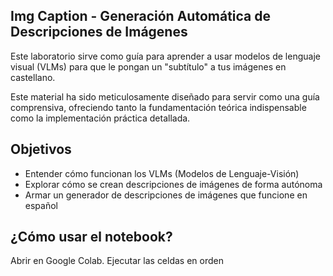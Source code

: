 ## Img Caption - Generación Automática de Descripciones de Imágenes

Este laboratorio sirve como guía para aprender a usar modelos de lenguaje visual (VLMs) para que le pongan un "subtítulo" a tus imágenes en castellano.

Este material ha sido meticulosamente diseñado para servir como una guía comprensiva, ofreciendo tanto la fundamentación teórica indispensable como la implementación práctica detallada.
 
## Objetivos
 - Entender cómo funcionan los VLMs (Modelos de Lenguaje-Visión)
 - Explorar cómo se crean descripciones de imágenes de forma autónoma
 - Armar un generador de descripciones de imágenes que funcione en español
 

 
## ¿Cómo usar el notebook?
Abrir en Google Colab.
Ejecutar las celdas en orden



